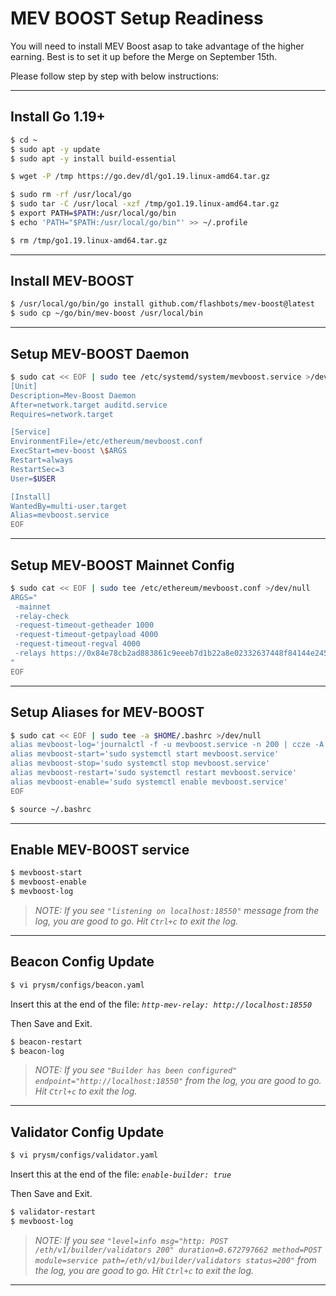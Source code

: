 # MEV BOOST Setup Readiness

You will need to install MEV Boost asap to take advantage of the higher earning. Best is to set it up before the Merge on September 15th.

Please follow step by step with below instructions:

---


## Install Go 1.19+
```bash
$ cd ~
$ sudo apt -y update
$ sudo apt -y install build-essential

$ wget -P /tmp https://go.dev/dl/go1.19.linux-amd64.tar.gz

$ sudo rm -rf /usr/local/go
$ sudo tar -C /usr/local -xzf /tmp/go1.19.linux-amd64.tar.gz
$ export PATH=$PATH:/usr/local/go/bin
$ echo 'PATH="$PATH:/usr/local/go/bin"' >> ~/.profile

$ rm /tmp/go1.19.linux-amd64.tar.gz
```

---


## Install MEV-BOOST
```bash
$ /usr/local/go/bin/go install github.com/flashbots/mev-boost@latest
$ sudo cp ~/go/bin/mev-boost /usr/local/bin
```

---


## Setup MEV-BOOST Daemon
```bash
$ sudo cat << EOF | sudo tee /etc/systemd/system/mevboost.service >/dev/null
[Unit]
Description=Mev-Boost Daemon
After=network.target auditd.service
Requires=network.target

[Service]
EnvironmentFile=/etc/ethereum/mevboost.conf
ExecStart=mev-boost \$ARGS
Restart=always
RestartSec=3
User=$USER

[Install]
WantedBy=multi-user.target
Alias=mevboost.service
EOF
```

---


## Setup MEV-BOOST Mainnet Config
```bash
$ sudo cat << EOF | sudo tee /etc/ethereum/mevboost.conf >/dev/null
ARGS="
 -mainnet
 -relay-check
 -request-timeout-getheader 1000
 -request-timeout-getpayload 4000
 -request-timeout-regval 4000
 -relays https://0x84e78cb2ad883861c9eeeb7d1b22a8e02332637448f84144e245d20dff1eb97d7abdde96d4e7f80934e5554e11915c56@relayooor.wtf,https://0xac6e77dfe25ecd6110b8e780608cce0dab71fdd5ebea22a16c0205200f2f8e2e3ad3b71d3499c54ad14d6c21b41a37ae@boost-relay.flashbots.net,https://0x8b5d2e73e2a3a55c6c87b8b6eb92e0149a125c852751db1422fa951e42a09b82c142c3ea98d0d9930b056a3bc9896b8f@bloxroute.max-profit.blxrbdn.com,https://0xad0a8bb54565c2211cee576363f3a347089d2f07cf72679d16911d740262694cadb62d7fd7483f27afd714ca0f1b9118@bloxroute.ethical.blxrbdn.com,https://0xb0b07cd0abef743db4260b0ed50619cf6ad4d82064cb4fbec9d3ec530f7c5e6793d9f286c4e082c0244ffb9f2658fe88@bloxroute.regulated.blxrbdn.com,https://0x9000009807ed12c1f08bf4e81c6da3ba8e3fc3d953898ce0102433094e5f22f21102ec057841fcb81978ed1ea0fa8246@builder-relay-mainnet.blocknative.com,https://0xb3ee7afcf27f1f1259ac1787876318c6584ee353097a50ed84f51a1f21a323b3736f271a895c7ce918c038e4265918be@relay.edennetwork.io,https://0x98650451ba02064f7b000f5768cf0cf4d4e492317d82871bdc87ef841a0743f69f0f1eea11168503240ac35d101c9135@mainnet-relay.securerpc.com
"
EOF
```

---


## Setup Aliases for MEV-BOOST
```bash
$ sudo cat << EOF | sudo tee -a $HOME/.bashrc >/dev/null
alias mevboost-log='journalctl -f -u mevboost.service -n 200 | ccze -A'
alias mevboost-start='sudo systemctl start mevboost.service'
alias mevboost-stop='sudo systemctl stop mevboost.service'
alias mevboost-restart='sudo systemctl restart mevboost.service'
alias mevboost-enable='sudo systemctl enable mevboost.service'
EOF

$ source ~/.bashrc
```

---


## Enable MEV-BOOST service
```bash
$ mevboost-start
$ mevboost-enable
$ mevboost-log
```

> _NOTE: If you see `"listening on localhost:18550"` message from the log, you are good to go. Hit `Ctrl+c` to exit the log._

---


## Beacon Config Update
```bash
$ vi prysm/configs/beacon.yaml
```
Insert this at the end of the file: _`http-mev-relay: http://localhost:18550`_

Then Save and Exit.

```bash
$ beacon-restart
$ beacon-log
```

> _NOTE: If you see `"Builder has been configured" endpoint="http://localhost:18550"` from the log, you are good to go. Hit `Ctrl+c` to exit the log._


---


## Validator Config Update
```bash
$ vi prysm/configs/validator.yaml
```
Insert this at the end of the file: _`enable-builder: true`_

Then Save and Exit.

```bash
$ validator-restart
$ mevboost-log
```

> _NOTE: If you see `"level=info msg="http: POST /eth/v1/builder/validators 200" duration=0.672797662 method=POST module=service path=/eth/v1/builder/validators status=200"` from the log, you are good to go. Hit `Ctrl+c` to exit the log._

***